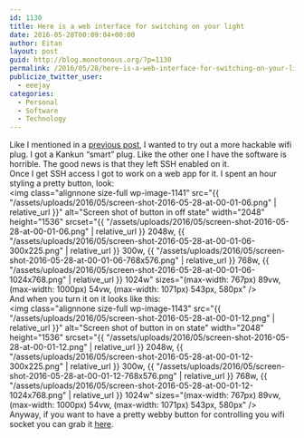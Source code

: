 ```yaml
---
id: 1130
title: Here is a web interface for switching on your light
date: 2016-05-28T00:09:04+00:00
author: Eitan
layout: post
guid: http://blog.monotonous.org/?p=1130
permalink: /2016/05/28/here-is-a-web-interface-for-switching-on-your-light/
publicize_twitter_user:
  - eeejay
categories:
  - Personal
  - Software
  - Technology
---
```

Like I mentioned in a [previous post](http://blog.monotonous.org/2016/05/25/autonomous-plant-watering/), I wanted to try out a more hackable wifi plug. I got a Kankun &#8220;smart&#8221; plug. Like the other one I have the software is horrible. The good news is that they left SSH enabled on it.  
Once I get SSH access I got to work on a web app for it. I spent an hour styling a pretty button, look:  
<img class="alignnone size-full wp-image-1141" src="{{ "/assets/uploads/2016/05/screen-shot-2016-05-28-at-00-01-06.png" | relative_url }}" alt="Screen shot of button in off state" width="2048" height="1536" srcset="{{ "/assets/uploads/2016/05/screen-shot-2016-05-28-at-00-01-06.png" | relative_url }} 2048w, {{ "/assets/uploads/2016/05/screen-shot-2016-05-28-at-00-01-06-300x225.png" | relative_url }} 300w, {{ "/assets/uploads/2016/05/screen-shot-2016-05-28-at-00-01-06-768x576.png" | relative_url }} 768w, {{ "/assets/uploads/2016/05/screen-shot-2016-05-28-at-00-01-06-1024x768.png" | relative_url }} 1024w" sizes="(max-width: 767px) 89vw, (max-width: 1000px) 54vw, (max-width: 1071px) 543px, 580px" />  
And when you turn it on it looks like this:  
<img class="alignnone size-full wp-image-1143" src="{{ "/assets/uploads/2016/05/screen-shot-2016-05-28-at-00-01-12.png" | relative_url }}" alt="Screen shot of button in on state" width="2048" height="1536" srcset="{{ "/assets/uploads/2016/05/screen-shot-2016-05-28-at-00-01-12.png" | relative_url }} 2048w, {{ "/assets/uploads/2016/05/screen-shot-2016-05-28-at-00-01-12-300x225.png" | relative_url }} 300w, {{ "/assets/uploads/2016/05/screen-shot-2016-05-28-at-00-01-12-768x576.png" | relative_url }} 768w, {{ "/assets/uploads/2016/05/screen-shot-2016-05-28-at-00-01-12-1024x768.png" | relative_url }} 1024w" sizes="(max-width: 767px) 89vw, (max-width: 1000px) 54vw, (max-width: 1071px) 543px, 580px" />  
Anyway, if you want to have a pretty webby button for controlling you wifi socket you can grab it [here](https://github.com/eeejay/kankun-switch).